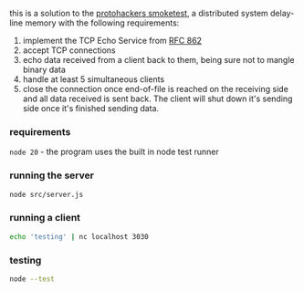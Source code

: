 this is a solution to the [protohackers smoketest](https://protohackers.com/problem/0), a distributed system delay-line memory with the following requirements:

1. implement the TCP Echo Service from [RFC 862](https://www.rfc-editor.org/rfc/rfc862.html)
2. accept TCP connections
3. echo data received from a client back to them, being sure not to mangle binary data
4. handle at least 5 simultaneous clients
5. close the connection once end-of-file is reached on the receiving side and all data received is sent back.  The client will shut down it's sending side once it's finished sending data.


### requirements

`node 20` - the program uses the built in node test runner

### running the server

```bash
node src/server.js
```

### running a client

```bash
echo 'testing' | nc localhost 3030
```

### testing

```bash
node --test
```